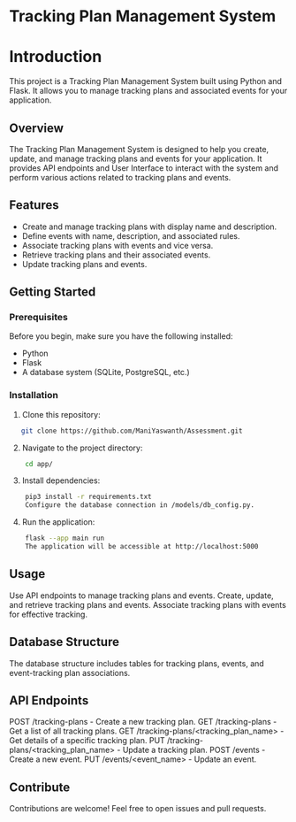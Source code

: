 # Tracking Plan Management System

# Introduction 
This project is a Tracking Plan Management System built using Python and Flask. It allows you to manage tracking plans and associated events for your application.

## Overview
The Tracking Plan Management System is designed to help you create, update, and manage tracking plans and events for your application. It provides API endpoints and User Interface to interact with the system and perform various actions related to tracking plans and events.

## Features
- Create and manage tracking plans with display name and description.
- Define events with name, description, and associated rules.
- Associate tracking plans with events and vice versa.
- Retrieve tracking plans and their associated events.
- Update tracking plans and events.

## Getting Started

### Prerequisites

Before you begin, make sure you have the following installed:

- Python
- Flask
- A database system (SQLite, PostgreSQL, etc.)

### Installation

1. Clone this repository:

```bash
   git clone https://github.com/ManiYaswanth/Assessment.git
```

2. Navigate to the project directory:

```bash
    cd app/
```
3. Install dependencies:

```bash
    pip3 install -r requirements.txt
    Configure the database connection in /models/db_config.py.
```
4. Run the application:

```bash
    flask --app main run
    The application will be accessible at http://localhost:5000
```

## Usage
Use API endpoints to manage tracking plans and events.
Create, update, and retrieve tracking plans and events.
Associate tracking plans with events for effective tracking.

## Database Structure
The database structure includes tables for tracking plans, events, and event-tracking plan associations.

## API Endpoints
POST /tracking-plans - Create a new tracking plan.
GET /tracking-plans - Get a list of all tracking plans.
GET /tracking-plans/<tracking_plan_name> - Get details of a specific tracking plan.
PUT /tracking-plans/<tracking_plan_name> - Update a tracking plan.
POST /events - Create a new event.
PUT /events/<event_name> - Update an event.

## Contribute
Contributions are welcome! Feel free to open issues and pull requests.